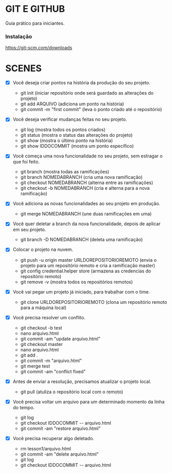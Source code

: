 # GIT E GITHUB

Guia prático para iniciantes.

### Instalação

https://git-scm.com/downloads

# SCENES

- [x] Você deseja criar pontos na história da produção do seu projeto.
    - git init (iniciar repositório onde será guardado as alterações do projeto)
    - git add ARQUIVO (adiciona um ponto na história)
    - git commit -m "first commit" (leva o ponto criado até o repositório)
- [x] Você deseja verificar mudanças feitas no seu projeto.
    - git log (mostra todos os pontos criados)
    - git status (mostra o status das alterações do projeto)
    - git show (mostra o último ponto na história)
    - git show IDDOCOMMIT (mostra um ponto específico)

- [x] Você começa uma nova funcionalidade no seu projeto, sem estragar o que foi feito.
    - git branch (mostra todas as ramificações)
    - git branch NOMEDABRANCH (cria uma nova ramificação)
    - git checkout NOMEDABRANCH (alterna entre as ramificações)
    - git checkout -b NOMEDABRANCH (cria e alterna para a nova ramificação)
- [x] Você adiciona as novas funcionalidades ao seu projeto em produção.
    - git merge NOMEDABRANCH (une duas ramificações em uma)
- [x] Você quer deletar a branch da nova funcionalidade, depois de aplicar em seu projeto.
    - git branch -D NOMEDABRANCH (deleta uma ramificação)

- [x] Colocar o projeto na nuvem.
    - git push -u origin master URLDOREPOSITORIOREMOTO (envia o projeto para um repositório remoto e cria a ramificação master)
    - git config credential.helper store (armazena as credencias do repositório remoto)
    - git remove -v (mostra todos os repositórios remotos)

- [x] Você vai pegar um projeto já iniciado, para trabalhar com o time.
    - git clone URLDOREPOSITORIOREMOTO (clona um repositório remoto para a máquina local)
- [x] Você precisa resolver um conflito.
    - git checkout -b test
    - nano arquivo.html
    - git commit -am "update arquivo.html"
    - git checkout master
    - nano arquivo.html
    - git add .
    - git commit -m "arquivo.html"
    - git merge test
    - git commit -am "conflict fixed"
- [x] Antes de enviar a resolução, precisamos atualizar o projeto local.
    - git pull (atuliza o repositório local com o remoto)

- [x] Você precisa voltar um arquivo para um determinado momento da linha do tempo.
    - git log
    - git checkout IDDOCOMMIT -- arquivo.html
    - git commit -am "restore arquivo.html"
- [x] Você precisa recuperar algo deletado.
    - rm lesson1/arquivo.html
    - git commit -am "delete arquivo.html"
    - git log
    - git checkout IDDOCOMMIT -- arquivo.html
